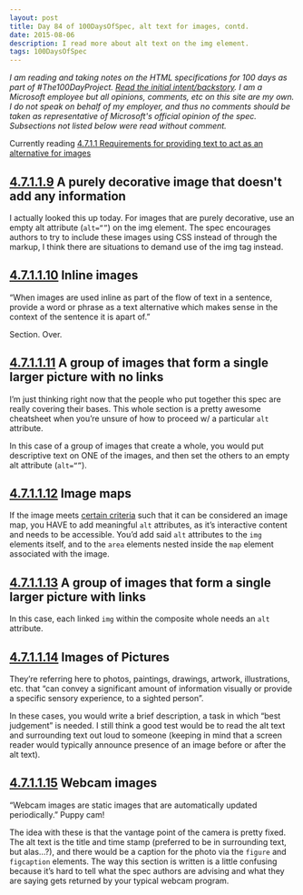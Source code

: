 ```yaml
---
layout: post
title: Day 84 of 100DaysOfSpec, alt text for images, contd.
date: 2015-08-06
description: I read more about alt text on the img element.
tags: 100DaysOfSpec
---
```


*I am reading and taking notes on the HTML specifications for 100 days as part of #The100DayProject. [Read the initial intent/backstory](http://melanie-richards.com/blog/100-day-project). I am a Microsoft employee but all opinions, comments, etc on this site are my own. I do not speak on behalf of my employer, and thus no comments should be taken as representative of Microsoft's official opinion of the spec. Subsections not listed below were read without comment.*

Currently reading [4.7.1.1 Requirements for providing text to act as an alternative for images](http://www.w3.org/TR/html5/embedded-content-0.html#alt)

## [4.7.1.1.9](http://www.w3.org/TR/html5/embedded-content-0.html#a-purely-decorative-image-that-doesn't-add-any-information) A purely decorative image that doesn't add any information

I actually looked this up today. For images that are purely decorative, use an empty alt attribute (`alt=“”`) on the img element. The spec encourages authors to try to include these images using CSS instead of through the markup, I think there are situations to demand use of the img tag instead.

## [4.7.1.1.10](http://www.w3.org/TR/html5/embedded-content-0.html#inline) Inline images

“When images are used inline as part of the flow of text in a sentence, provide a word or phrase as a text alternative which makes sense in the context of the sentence it is apart of.”

Section. Over.

## [4.7.1.1.11](http://www.w3.org/TR/html5/embedded-content-0.html#a-group-of-images-that-form-a-single-larger-picture-with-no-links) A group of images that form a single larger picture with no links

I’m just thinking right now that the people who put together this spec are really covering their bases. This whole section is a pretty awesome cheatsheet when you’re unsure of how to proceed w/ a particular `alt` attribute.

In this case of a group of images that create a whole, you would put descriptive text on ONE of the images, and then set the others to an empty alt attribute (`alt=“”`).

## [4.7.1.1.12](http://www.w3.org/TR/html5/embedded-content-0.html#image-maps-0) Image maps

If the image meets [certain criteria](http://www.w3.org/TR/html5/embedded-content-0.html#image-maps-0) such that it can be considered an image map, you HAVE to add meaningful `alt` attributes, as it’s interactive content and needs to be accessible. You’d add said `alt` attributes to the `img` elements itself, and to the `area` elements nested inside the `map` element associated with the image.

## [4.7.1.1.13](http://www.w3.org/TR/html5/embedded-content-0.html#a-group-of-images-that-form-a-single-larger-picture-with-links) A group of images that form a single larger picture with links

In this case, each linked `img` within the composite whole needs an `alt` attribute.

## [4.7.1.1.14](http://www.w3.org/TR/html5/embedded-content-0.html#images-of-pictures) Images of Pictures

They’re referring here to photos, paintings, drawings, artwork, illustrations, etc. that “can convey a significant amount of information visually or provide a specific sensory experience, to a sighted person”.

In these cases, you would write a brief description, a task in which “best judgement” is needed. I still think a good test would be to read the alt text and surrounding text out loud to someone (keeping in mind that a screen reader would typically announce presence of an image before or after the alt text).

## [4.7.1.1.15](http://www.w3.org/TR/html5/embedded-content-0.html#webcam-images) Webcam images

“Webcam images are static images that are automatically updated periodically.” Puppy cam!

The idea with these is that the vantage point of the camera is pretty fixed. The alt text is the title and time stamp (preferred to be in surrounding text, but alas…?), and there would be a caption for the photo via the `figure` and `figcaption` elements. The way this section is written is a little confusing because it’s hard to tell what the spec authors are advising and what they are saying gets returned by your typical webcam program.